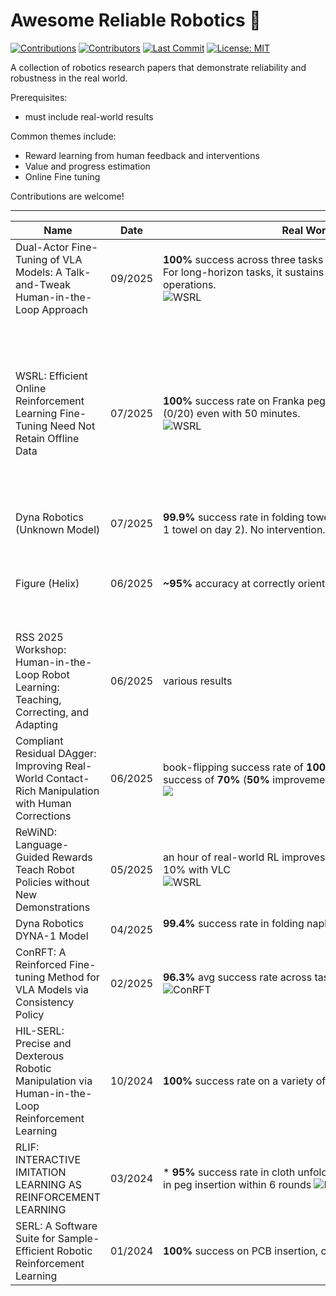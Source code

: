 # Awesome Reliable Robotics 🤖
[![Contributions](https://img.shields.io/badge/contributions-welcome-blue)](https://github.com/philfung/awesome-reliable-robotics/graphs/contributors)
[![Contributors](https://img.shields.io/github/contributors/philfung/awesome-reliable-robotics)](https://github.com/philfung/awesome-reliable-robotics/graphs/contributors)
[![Last Commit](https://img.shields.io/github/last-commit/philfung/awesome-reliable-robotics)]()
[![License: MIT](https://img.shields.io/badge/License-MIT-yellow.svg)](https://opensource.org/licenses/MIT)

A collection of robotics research papers that demonstrate reliability and robustness in the real world. 

Prerequisites:
- must include real-world results

Common themes include:

- Reward learning from human feedback and interventions
- Value and progress estimation
- Online Fine tuning

Contributions are welcome!

---

| **Name** | **Date** | **Real World Success Rate** |**Project** | **Paper** | **Code** |  **Organization(s)** | **Notes** |
| --- | --- | --- | --- | --- | --- | --- | --- |
| Dual-Actor Fine-Tuning of VLA Models: A Talk-and-Tweak Human-in-the-Loop Approach | 09/2025 | **100%**  success across three tasks within 101 minutes of online fine-tuning. For long-horizon tasks, it sustains a **50%** success rate over 12 consecutive operations.<br><img alt="WSRL" src="https://github.com/user-attachments/assets/2229db75-8bb7-47b4-b761-7c508cd7cd25" />| <a href="https://sites.google.com/view/hil-daft/" target="_blank">Link</a> | <a href="https://arxiv.org/pdf/2509.13774" target="_blank">Link</a> | | Zhejiang & others |  no code : (
| WSRL: Efficient Online Reinforcement Learning Fine-Tuning Need Not Retain Offline Data | 07/2025 | **100%** success rate on Franka peg insertion task in 18 minutes, SERL fails (0/20) even with 50 minutes.<br><img alt="WSRL" src="https://github.com/user-attachments/assets/22bb0185-84e8-49cf-82d8-a1bdcdbb7dfc" />| <a href="https://zhouzypaul.github.io/wsrl/" target="_blank">Link</a> | <a href="https://arxiv.org/pdf/2412.07762" target="_blank">Link</a> | <a href="https://github.com/zhouzypaul/wsrl" target="_blank">Link</a> | UC Berkeley |  Overall idea: <img src="https://github.com/user-attachments/assets/defd1384-d7ce-4742-b9cc-6bc662d09139" /> No data retention during fine-tuning, warmup phase with small rollouts from pre-trained policy.  Unfortunately, only 1 real world experiment, all others in sim.
| Dyna Robotics (Unknown Model) | 07/2025 | **99.9%** success rate in folding towels for 8 hours/day over 3 days (dropped 1 towel on day 2).  No intervention.  |  <a href="https://x.com/DynaRobotics/status/1940443709621109186" target="_blank">Link</a> | | | Dyna Robotics | |
| Figure (Helix) | 06/2025 | **~95%** accuracy at correctly orienting barcodes. **4.05** seconds per package. |  <a href="https://www.figure.ai/news/scaling-helix-logistics" target="_blank">Link</a> | | | Figure | Adds memory for more robust, long-term tasks and force feedback for improved grip.
| RSS 2025 Workshop: Human-in-the-Loop Robot Learning: Teaching, Correcting, and Adapting | 06/2025 | various results | <a href="https://hitl-robot-learning.github.io/" target="_blank">Link</a> |  |  | various universities | 
| Compliant Residual DAgger: Improving Real-World Contact-Rich Manipulation with Human Corrections | 06/2025 | book-flipping success rate of **100%** (**60%** improvement) and belt assembly success of **70%** (**50%** improvement) <br><img src="https://github.com/user-attachments/assets/c9f31853-a699-4eb9-acd2-78720fe672d8" />| <a href="https://compliant-residual-dagger.github.io/" target="_blank">Link</a> | <a href="https://arxiv.org/abs/2506.16685" target="_blank">Link</a> |  | Stanford | 
| ReWiND: Language-Guided Rewards Teach Robot Policies without New Demonstrations | 05/2025 | an hour of real-world RL improves success rate from 12% to 68%, vs 8% to 10% with VLC <br><img alt="WSRL" src="https://github.com/user-attachments/assets/0e762d11-0546-4844-8928-bb607bd49683" /> | <a href="https://rewind-reward.github.io/" target="_blank">Link</a> | <a href="https://arxiv.org/abs/2505.10911" target="_blank">Link</a> | <a href="https://github.com/rewind-reward/ReWiND" target="_blank">Link</a> | U Wash | 
| Dyna Robotics DYNA-1 Model | 04/2025 | **99.4%** success rate in folding napkins over 24 hours. No intervention. &nbsp;&nbsp;&nbsp;&nbsp;&nbsp;&nbsp;&nbsp;&nbsp;&nbsp;&nbsp;&nbsp;&nbsp;&nbsp;&nbsp;&nbsp;&nbsp;&nbsp;&nbsp;&nbsp;&nbsp;&nbsp;&nbsp;&nbsp;&nbsp;&nbsp;&nbsp;&nbsp;&nbsp;&nbsp;&nbsp;&nbsp;&nbsp;&nbsp;&nbsp;&nbsp;&nbsp;&nbsp;&nbsp;&nbsp;&nbsp;&nbsp;&nbsp;&nbsp;&nbsp;&nbsp;&nbsp;&nbsp;&nbsp;&nbsp;&nbsp;&nbsp;&nbsp;&nbsp;&nbsp;&nbsp;&nbsp;&nbsp;&nbsp;&nbsp;&nbsp;&nbsp;&nbsp;&nbsp;&nbsp;&nbsp;&nbsp;&nbsp;&nbsp;&nbsp;&nbsp;&nbsp;&nbsp;&nbsp;&nbsp;&nbsp;&nbsp;&nbsp;&nbsp;&nbsp;&nbsp;&nbsp;&nbsp;&nbsp;&nbsp;&nbsp;&nbsp;&nbsp;&nbsp;&nbsp;&nbsp;&nbsp;&nbsp;&nbsp;&nbsp;&nbsp;&nbsp;&nbsp;&nbsp;&nbsp;&nbsp;&nbsp;&nbsp;&nbsp;&nbsp;&nbsp;&nbsp;&nbsp;&nbsp;&nbsp;&nbsp;&nbsp;&nbsp;&nbsp;&nbsp;&nbsp;&nbsp;&nbsp;&nbsp;&nbsp;&nbsp;&nbsp;&nbsp;&nbsp;&nbsp;&nbsp;&nbsp;&nbsp;&nbsp;&nbsp;&nbsp;&nbsp;&nbsp;&nbsp;&nbsp; |  <a href="https://www.dyna.co/research)" target="_blank">Link</a> | | | Dyna Robotics | |
| ConRFT: A Reinforced Fine-tuning Method for VLA Models via Consistency Policy | 02/2025 | **96.3%** avg success rate across tasks, compared to 31.9% w/ HIL-SERL <img alt="ConRFT" src="https://github.com/user-attachments/assets/15ddc8ba-59a6-448b-91db-3fefb212e8f7" /> | | <a href="https://arxiv.org/pdf/2502.05450" target="_blank">Link</a> | <a href="https://github.com/cccedric/conrft" target="_blank">Link</a> | Chinese Academy of Sciences | Online and offline fine-tuning. |
| HIL-SERL: Precise and Dexterous Robotic Manipulation via Human-in-the-Loop Reinforcement Learning | 10/2024 | **100%** success rate on a variety of tasks <img alt="HIL-SERL" src="https://github.com/user-attachments/assets/56f35ef2-e297-4fd7-a4e0-362bf441c670" />  | <a href="https://hil-serl.github.io/" target="_blank">Link</a> | <a href="https://hil-serl.github.io/static/hil-serl-paper.pdf" target="_blank">Link</a> | <a href="https://github.com/rail-berkeley/hil-serl" target="_blank">Link</a> | UC Berkeley | Online fine-tuning, human intervention allowed.  Implementation available in LeRobot. |
| RLIF: INTERACTIVE IMITATION LEARNING AS REINFORCEMENT LEARNING | 03/2024 | * **95%** success rate in cloth unfolding within 7 rounds * **100%** rate success in peg insertion within 6 rounds <img alt="RLIF" src="https://github.com/user-attachments/assets/f101b109-e813-4deb-99b1-99f2e070e007" /> | <a href="https://rlif-page.github.io/" target="_blank">Link</a> | <a href="https://arxiv.org/pdf/2311.12996" target="_blank">Link</a> | <a href="https://github.com/pd-perry/RLIF" target="_blank">Link</a> | UC Berkeley |  |
| SERL: A Software Suite for Sample-Efficient Robotic Reinforcement Learning | 01/2024 | **100%** success on PCB insertion, cable routing, object relocation <img src="https://github.com/user-attachments/assets/ce22ae75-259b-43b6-a000-d6d5f88f3875" />  | <a href="https://serl-robot.github.io/" target="_blank">Link</a> | <a href="https://arxiv.org/abs/2401.16013" target="_blank">Link</a> | <a href="https://github.com/rail-berkeley/serl" target="_blank">Link</a> | UC Berkeley | |

